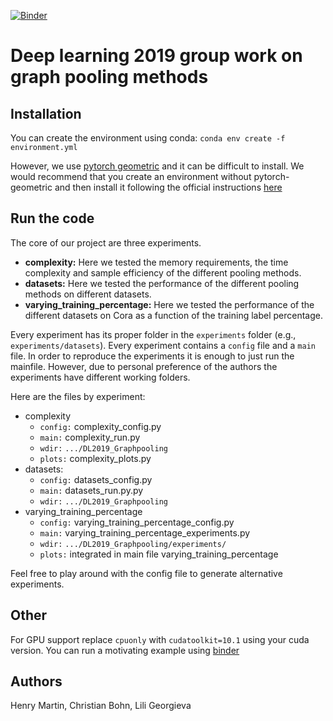[![Binder](https://mybinder.org/badge_logo.svg)](https://mybinder.org/v2/gh/henrymartin1/DL2019_Graphpooling/master)

# Deep learning 2019 group work on graph pooling methods

## Installation
You can create the environment using conda: `conda env create -f environment.yml`

However, we use [pytorch geometric](https://pytorch-geometric.readthedocs.io/en/latest/) and it can be difficult to install. We would recommend that you create an environment without pytorch-geometric and then install it following the official instructions [here](https://pytorch-geometric.readthedocs.io/en/latest/notes/installation.html)

## Run the code
The core of our project are three experiments.
- __complexity:__ Here we tested the memory requirements, the time complexity and sample efficiency of the different pooling methods.
- __datasets:__ Here we tested the performance of the different pooling methods on different datasets.
- __varying_training_percentage:__ Here we tested the performance of the different datasets on Cora as a function of the training label percentage.

Every experiment has its proper folder in the `experiments` folder (e.g., `experiments/datasets`). Every experiment contains a `config` file and a `main` file. In order to reproduce the experiments it is enough to just run the mainfile. However, due to personal preference of the authors the experiments have different working folders.

Here are the files by experiment:
- complexity
	- `config:` complexity_config.py
	- `main:` complexity_run.py
	- `wdir:` `.../DL2019_Graphpooling`
	- `plots:` complexity_plots.py 
- datasets:
	- `config:` datasets_config.py
	- `main:` datasets_run.py.py
	- `wdir:` `.../DL2019_Graphpooling`
- varying_training_percentage
	- `config:` varying_training_percentage_config.py
	- `main:` varying_training_percentage_experiments.py
	- `wdir:` `.../DL2019_Graphpooling/experiments/`
	- `plots:` integrated in main file
	varying_training_percentage

Feel free to play around with the config file to generate alternative experiments. 

## Other

For GPU support replace `cpuonly` with `cudatoolkit=10.1` using your cuda version. You can run a motivating example using [binder](https://mybinder.org/v2/gh/henrymartin1/DL2019_Graphpooling/master)

## Authors

Henry  Martin,  Christian  Bohn,  Lili  Georgieva
